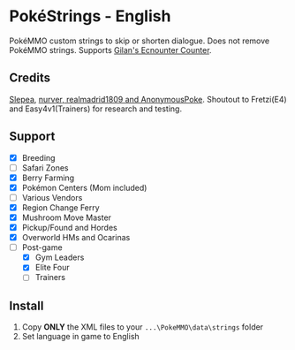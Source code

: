 # PokéStrings - English

PokéMMO custom strings to skip or shorten dialogue. Does not remove PokéMMO strings. Supports [Gilan's Ecnounter Counter](https://forums.pokemmo.com/index.php?/topic/137452-tool-gilans-encounter-counter-beta-available-v103-update/).

## Credits

[Slepea](https://github.com/LostPast/Pokemmo_strings_en_slepea), [nurver, realmadrid1809 and AnonymousPoke](https://forums.pokemmo.com/index.php?/topic/150771-docs-localization-files-understanding-syntax-and-load-order/). Shoutout to Fretzi(E4) and Easy4v1(Trainers) for research and testing.

## Support

- [x] Breeding
- [ ] Safari Zones
- [x] Berry Farming
- [x] Pokémon Centers (Mom included)
- [ ] Various Vendors
- [x] Region Change Ferry
- [x] Mushroom Move Master
- [x] Pickup/Found and Hordes
- [x] Overworld HMs and Ocarinas
- [ ] Post-game
	- [x] Gym Leaders
	- [x] Elite Four
	- [ ] Trainers

## Install

1. Copy **ONLY** the XML files to your `...\PokeMMO\data\strings` folder
2. Set language in game to English
